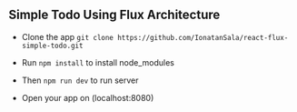## Simple Todo Using Flux Architecture

- Clone the app ``` git clone https://github.com/IonatanSala/react-flux-simple-todo.git ```

- Run ``` npm install ``` to install node_modules

- Then ``` npm run dev ``` to run server

- Open your app on (localhost:8080)
